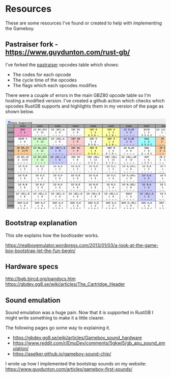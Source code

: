 # Resources

These are some resources I've found or created to help with implementing the Gameboy.

## Pastraiser fork - https://www.guydunton.com/rust-gb/

I've forked the [pastraiser](http://www.pastraiser.com/cpu/gameboy/gameboy_opcodes.html) opcodes table which shows:

- The codes for each opcode
- The cycle time of the opcodes
- The flags which each opcodes modifies

There were a couple of errors in the main GBZ80 opcode table so I'm hosting a modified version. I've created a github action which checks which opcodes RustGB supports and highlights them in my version of the page as shown below.

![Opcodes highlighting supported codes](images/opcode_support.png)

## Bootstrap explanation

This site explains how the bootloader works.

https://realboyemulator.wordpress.com/2013/01/03/a-look-at-the-game-boy-bootstrap-let-the-fun-begin/

## Hardware specs

http://bgb.bircd.org/pandocs.htm
https://gbdev.gg8.se/wiki/articles/The_Cartridge_Header


## Sound emulation

Sound emulation was a huge pain. Now that it is supported in RustGB I might write something to make it a little clearer.

The following pages go some way to explaining it.

- https://gbdev.gg8.se/wiki/articles/Gameboy_sound_hardware
- https://www.reddit.com/r/EmuDev/comments/5gkwi5/gb_apu_sound_emulation/
- https://aselker.github.io/gameboy-sound-chip/

I wrote up how I implemented the bootstrap sounds on my website: https://www.guydunton.com/articles/gameboy-first-sounds/



